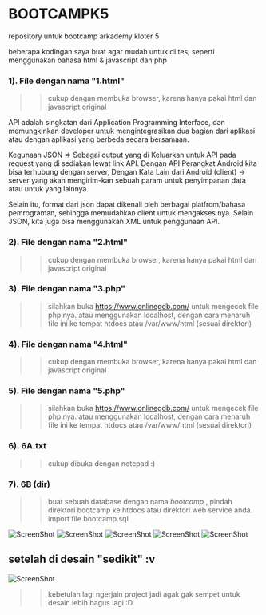 # BOOTCAMPK5
repository untuk bootcamp arkademy kloter 5

beberapa kodingan saya buat agar mudah untuk di tes, seperti menggunakan bahasa html & javascript dan php

### 1). File dengan nama "1.html"

>> cukup dengan membuka browser, karena hanya pakai html dan javascript original

API adalah singkatan dari Application Programming Interface, dan memungkinkan developer untuk mengintegrasikan dua bagian dari aplikasi atau dengan aplikasi yang berbeda secara bersamaan.

Kegunaan JSON => Sebagai output yang di Keluarkan untuk API pada request yang di sediakan lewat link API. Dengan API Perangkat Android kita bisa terhubung dengan server, Dengan Kata Lain dari Android (client) -> server yang akan mengirim-kan sebuah param untuk penyimpanan data atau untuk yang lainnya.

Selain itu, format dari json dapat dikenali oleh berbagai platfrom/bahasa pemrograman, sehingga memudahkan client untuk mengakses nya. Selain JSON, kita juga bisa menggunakan XML untuk penggunaan API.

### 2). File dengan nama "2.html"

>> cukup dengan membuka browser, karena hanya pakai html dan javascript original

### 3). File dengan nama "3.php"

>> silahkan buka https://www.onlinegdb.com/ untuk mengecek file php nya. atau menggunakan localhost, dengan cara menaruh file ini ke tempat htdocs atau /var/www/html (sesuai direktori)

### 4). File dengan nama "4.html"

>> cukup dengan membuka browser, karena hanya pakai html dan javascript original

### 5). File dengan nama "5.php"

>> silahkan buka https://www.onlinegdb.com/ untuk mengecek file php nya. atau menggunakan localhost, dengan cara menaruh file ini ke tempat htdocs atau /var/www/html (sesuai direktori)

### 6). 6A.txt
>> cukup dibuka dengan notepad :)
### 7). 6B (dir)
>> buat sebuah database dengan nama *bootcamp* , pindah direktori bootcamp ke htdocs atau direktori web service anda.
>> import file bootcamp.sql

![ScreenShot](https://i.ibb.co/jk71BvD/1.png)
![ScreenShot](https://i.ibb.co/XVZcKFZ/2.png)
![ScreenShot](https://i.ibb.co/LgKf23h/3.png)
![ScreenShot](https://i.ibb.co/bWYh9QP/4.png)
![ScreenShot](https://i.ibb.co/PDC8nd9/5.png)

## setelah di desain "sedikit" :v

![ScreenShot](https://i.ibb.co/gd729J6/6.png)

>> kebetulan lagi ngerjain project jadi agak gak sempet untuk desain lebih bagus lagi :D